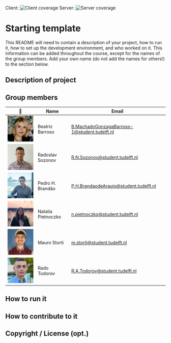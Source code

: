 Client: ![Client coverage](https://gitlab.ewi.tudelft.nl/cse1105/2019-2020/organisation/repository-template/badges/master/coverage.svg?job=client-test)
Server: ![Server coverage](https://gitlab.ewi.tudelft.nl/cse1105/2019-2020/organisation/repository-template/badges/master/coverage.svg?job=server-test)

# Starting template

This README will need to contain a description of your project, how to run it, how to set up the development environment, and who worked on it.
This information can be added throughout the course, except for the names of the group members.
Add your own name (do not add the names for others!) to the section below.

## Description of project

## Group members

| 📸 | Name | Email |
|---|---|---|
| ![](./docs/images/pictureBeatriz.jpg) | Beatriz Barroso | B.MachadoGonzagaBarroso-1@student.tudelft.nl |
| ![](./docs/images/RadoslavSozonov.png) | Radoslav Sozonov | R.N.Sozonov@student.tudelft.nl |
| ![](./docs/images/PedroInfoPic.jpeg) | Pedro H. Brandão | P.H.BrandaodeAraujo@student.tudelft.nl |
| ![](./docs/images/npietnoczko.png) | Natalia Pietnoczko | n.pietnoczko@student.tudelft.nl |
| ![](./docs/images/MauroStortiPic.png) | Mauro Storti | m.storti@student.tudelft.nl |
| ![](docs/images/Rado.jpg)           | Rado Todorov | R.A.Todorov@student.tudelft.nl |


<!-- Instructions (remove once assignment has been completed -->
<!-- - Add (only!) your own name to the table above (use Markdown formatting) -->
<!-- - Mention your *student* email address -->
<!-- - Preferably add a recognisable photo, otherwise add your GitLab photo -->
<!-- - (please make sure the photos have the same size) -->

## How to run it

## How to contribute to it

## Copyright / License (opt.)
